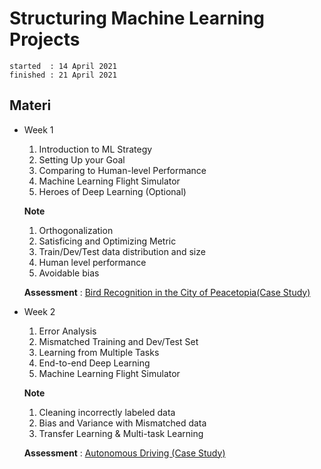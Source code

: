 # Structuring Machine Learning Projects

```
started  : 14 April 2021
finished : 21 April 2021
```

## Materi

* Week 1<br>
  1. Introduction to ML Strategy
  2. Setting Up your Goal
  3. Comparing to Human-level Performance
  4. Machine Learning Flight Simulator
  5. Heroes of Deep Learning (Optional)
   
   **Note**

   1. Orthogonalization
   2. Satisficing and Optimizing Metric
   3. Train/Dev/Test data distribution and size
   4. Human level performance
   5. Avoidable bias
   
   **Assessment** : [Bird Recognition in the City of Peacetopia(Case Study)](Assessment/Week_1_Bird%20Recognition%20in%20the%20City%20of%20Peacetopia.md)
* Week 2<br>
  1. Error Analysis
  2. Mismatched Training and Dev/Test Set
  3. Learning from Multiple Tasks
  4. End-to-end Deep Learning
  5. Machine Learning Flight Simulator
   
   **Note**
   
   1. Cleaning incorrectly labeled data
   2. Bias and Variance with Mismatched data
   3. Transfer Learning & Multi-task Learning

   **Assessment** : [Autonomous Driving (Case Study)](Assessment/Week_2_Autonomous%20Driving.md)